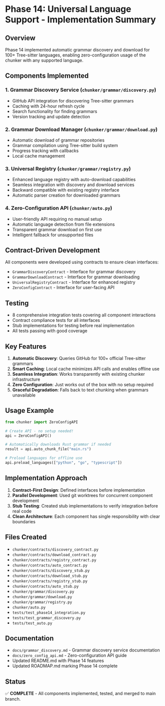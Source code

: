 # Phase 14: Universal Language Support - Implementation Summary

## Overview

Phase 14 implemented automatic grammar discovery and download for 100+ Tree-sitter languages, enabling zero-configuration usage of the chunker with any supported language.

## Components Implemented

### 1. Grammar Discovery Service (`chunker/grammar/discovery.py`)
- GitHub API integration for discovering Tree-sitter grammars
- Caching with 24-hour refresh cycle
- Search functionality for finding grammars
- Version tracking and update detection

### 2. Grammar Download Manager (`chunker/grammar/download.py`)
- Automatic download of grammar repositories
- Grammar compilation using Tree-sitter build system
- Progress tracking with callbacks
- Local cache management

### 3. Universal Registry (`chunker/grammar/registry.py`)
- Enhanced language registry with auto-download capabilities
- Seamless integration with discovery and download services
- Backward compatible with existing registry interface
- Automatic parser creation for downloaded grammars

### 4. Zero-Configuration API (`chunker/auto.py`)
- User-friendly API requiring no manual setup
- Automatic language detection from file extensions
- Transparent grammar download on first use
- Intelligent fallback for unsupported files

## Contract-Driven Development

All components were developed using contracts to ensure clean interfaces:

- `GrammarDiscoveryContract` - Interface for grammar discovery
- `GrammarDownloadContract` - Interface for grammar downloading
- `UniversalRegistryContract` - Interface for enhanced registry
- `ZeroConfigContract` - Interface for user-facing API

## Testing

- 8 comprehensive integration tests covering all component interactions
- Contract compliance tests for all interfaces
- Stub implementations for testing before real implementation
- All tests passing with good coverage

## Key Features

1. **Automatic Discovery**: Queries GitHub for 100+ official Tree-sitter grammars
2. **Smart Caching**: Local cache minimizes API calls and enables offline use
3. **Seamless Integration**: Works transparently with existing chunker infrastructure
4. **Zero Configuration**: Just works out of the box with no setup required
5. **Graceful Degradation**: Falls back to text chunking when grammars unavailable

## Usage Example

```python
from chunker import ZeroConfigAPI

# Create API - no setup needed!
api = ZeroConfigAPI()

# Automatically downloads Rust grammar if needed
result = api.auto_chunk_file("main.rs")

# Preload languages for offline use
api.preload_languages(["python", "go", "typescript"])
```

## Implementation Approach

1. **Contract-First Design**: Defined interfaces before implementation
2. **Parallel Development**: Used git worktrees for concurrent component development
3. **Stub Testing**: Created stub implementations to verify integration before real code
4. **Clean Architecture**: Each component has single responsibility with clear boundaries

## Files Created

- `chunker/contracts/discovery_contract.py`
- `chunker/contracts/download_contract.py`
- `chunker/contracts/registry_contract.py`
- `chunker/contracts/auto_contract.py`
- `chunker/contracts/discovery_stub.py`
- `chunker/contracts/download_stub.py`
- `chunker/contracts/registry_stub.py`
- `chunker/contracts/auto_stub.py`
- `chunker/grammar/discovery.py`
- `chunker/grammar/download.py`
- `chunker/grammar/registry.py`
- `chunker/auto.py`
- `tests/test_phase14_integration.py`
- `tests/test_grammar_discovery.py`
- `tests/test_auto.py`

## Documentation

- `docs/grammar_discovery.md` - Grammar discovery service documentation
- `docs/zero_config_api.md` - Zero-configuration API guide
- Updated README.md with Phase 14 features
- Updated ROADMAP.md marking Phase 14 complete

## Status

✅ **COMPLETE** - All components implemented, tested, and merged to main branch.